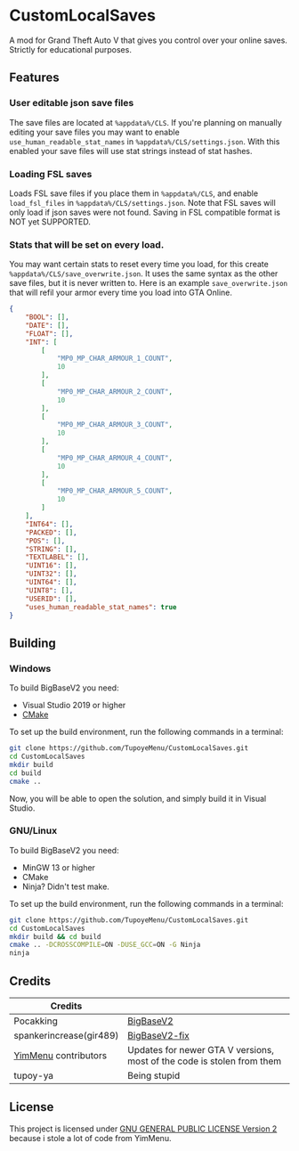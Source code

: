 # CustomLocalSaves
A mod for Grand Theft Auto V that gives you control over your online saves.
Strictly for educational purposes.

## Features
### User editable json save files
The save files are located at `%appdata%/CLS`.
If you're planning on manually editing your save files you may want to enable
`use_human_readable_stat_names` in `%appdata%/CLS/settings.json`.
With this enabled your save files will use stat strings instead of stat hashes.

### Loading FSL saves
Loads FSL save files if you place them in `%appdata%/CLS`, and enable `load_fsl_files` in `%appdata%/CLS/settings.json`.
Note that FSL saves will only load if json saves were not found.
Saving in FSL compatible format is NOT yet SUPPORTED.

### Stats that will be set on every load.
You may want certain stats to reset every time you load, for this create `%appdata%/CLS/save_overwrite.json`.
It uses the same syntax as the other save files, but it is never written to.
Here is an example `save_overwrite.json` that will refil your armor every time you load into GTA Online.
```json
{
	"BOOL": [],
	"DATE": [],
	"FLOAT": [],
	"INT": [
		[
			"MP0_MP_CHAR_ARMOUR_1_COUNT",
			10
		],
		[
			"MP0_MP_CHAR_ARMOUR_2_COUNT",
			10
		],
		[
			"MP0_MP_CHAR_ARMOUR_3_COUNT",
			10
		],
		[
			"MP0_MP_CHAR_ARMOUR_4_COUNT",
			10
		],
		[
			"MP0_MP_CHAR_ARMOUR_5_COUNT",
			10
		]
	],
	"INT64": [],
	"PACKED": [],
	"POS": [],
	"STRING": [],
	"TEXTLABEL": [],
	"UINT16": [],
	"UINT32": [],
	"UINT64": [],
	"UINT8": [],
	"USERID": [],
	"uses_human_readable_stat_names": true
}
```



## Building

### Windows
To build BigBaseV2 you need:

* Visual Studio 2019 or higher
* [CMake](https://cmake.org/download)

To set up the build environment, run the following commands in a terminal:
```bash
git clone https://github.com/TupoyeMenu/CustomLocalSaves.git
cd CustomLocalSaves
mkdir build
cd build
cmake ..
```
Now, you will be able to open the solution, and simply build it in Visual Studio.

### GNU/Linux
To build BigBaseV2 you need:

* MinGW 13 or higher
* CMake
* Ninja? Didn't test make.

To set up the build environment, run the following commands in a terminal:
```bash
git clone https://github.com/TupoyeMenu/CustomLocalSaves.git
cd CustomLocalSaves
mkdir build && cd build
cmake .. -DCROSSCOMPILE=ON -DUSE_GCC=ON -G Ninja
ninja
```

## Credits
| Credits                                                    |                                                                        |
| ---------------------------------------------------------- | ---------------------------------------------------------------------- |
| Pocakking                                                  | [BigBaseV2](https://github.com/Pocakking/BigBaseV2)                    |
| spankerincrease(gir489)                                    | [BigBaseV2-fix](https://bitbucket.org/gir489/bigbasev2-fix)            |
| [YimMenu](https://github.com/YimMenu/YimMenu) contributors | Updates for newer GTA V versions, most of the code is stolen from them |
| tupoy-ya                                                   | Being stupid                                                           |

## License
This project is licensed under [GNU GENERAL PUBLIC LICENSE Version 2](https://www.gnu.org/licenses/old-licenses/gpl-2.0.txt) because i stole a lot of code from YimMenu.